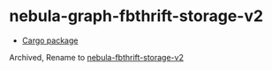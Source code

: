 # nebula-graph-fbthrift-storage-v2

* [Cargo package](https://crates.io/crates/nebula-graph-fbthrift-storage-v2)

Archived, Rename to [nebula-fbthrift-storage-v2](https://crates.io/crates/nebula-fbthrift-storage-v2)

